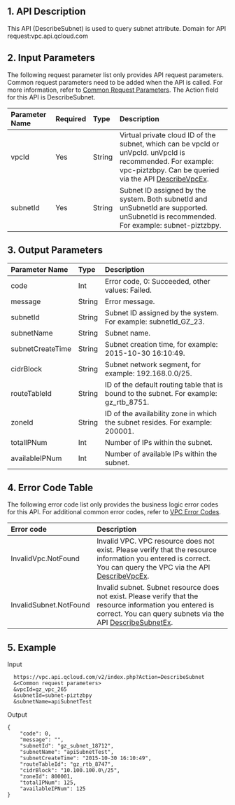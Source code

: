 ## 1. API Description

This API (DescribeSubnet) is used to query subnet attribute.
Domain for API request:vpc.api.qcloud.com

## 2. Input Parameters

The following request parameter list only provides API request parameters. Common request parameters need to be added when the API is called. For more information, refer to [Common Request Parameters](https://intl.cloud.tencent.com/doc/api/372/4153). The Action field for this API is DescribeSubnet.

| Parameter Name | Required | Type   | Description                                                  |
| :------------- | :------- | :----- | :----------------------------------------------------------- |
| vpcId          | Yes      | String | Virtual private cloud ID of the subnet, which can be vpcId or unVpcId. unVpcId is recommended. For example: vpc-piztzbpy. Can be queried via the API [DescribeVpcEx](https://intl.cloud.tencent.com/document/api/215/1372). |
| subnetId       | Yes      | String | Subnet ID assigned by the system. Both subnetId and unSubnetId are supported. unSubnetId is recommended. For example: subnet-piztzbpy. |

## 3. Output Parameters

| Parameter Name   | Type   | Description                                                  |
| :--------------- | :----- | :----------------------------------------------------------- |
| code             | Int    | Error code, 0: Succeeded, other values: Failed.              |
| message          | String | Error message.                                               |
| subnetId         | String | Subnet ID assigned by the system. For example: subnetId_GZ_23. |
| subnetName       | String | Subnet name.                                                 |
| subnetCreateTime | String | Subnet creation time, for example: 2015-10-30 16:10:49.      |
| cidrBlock        | String | Subnet network segment, for example: 192.168.0.0/25.         |
| routeTableId     | String | ID of the default routing table that is bound to the subnet. For example: gz_rtb_8751. |
| zoneId           | String | ID of the availability zone in which the subnet resides. For example: 200001. |
| totalIPNum       | Int    | Number of IPs within the subnet.                             |
| availableIPNum   | Int    | Number of available IPs within the subnet.                   |

## 4. Error Code Table

The following error code list only provides the business logic error codes for this API. For additional common error codes, refer to [VPC Error Codes](https://intl.cloud.tencent.com/document/api/215/4924).

| Error code             | Description                                                  |
| :--------------------- | :----------------------------------------------------------- |
| InvalidVpc.NotFound    | Invalid VPC. VPC resource does not exist. Please verify that the resource information you entered is correct. You can query the VPC via the API [DescribeVpcEx](https://intl.cloud.tencent.com/document/api/215/1372). |
| InvalidSubnet.NotFound | Invalid subnet. Subnet resource does not exist. Please verify that the resource information you entered is correct. You can query subnets via the API [DescribeSubnetEx](https://intl.cloud.tencent.com/document/api/215/1371). |

## 5. Example

Input

```
  https://vpc.api.qcloud.com/v2/index.php?Action=DescribeSubnet
  &<Common request parameters>
  &vpcId=gz_vpc_265
  &subnetId=subnet-piztzbpy
  &subnetName=apiSubnetTest
```

Output

```
{
    "code": 0,
    "message": "",
    "subnetId": "gz_subnet_18712",
    "subnetName": "apiSubnetTest",
    "subnetCreateTime": "2015-10-30 16:10:49",
    "routeTableId": "gz_rtb_8747",
    "cidrBlock": "10.100.100.0\/25",
    "zoneId": 800001,
    "totalIPNum": 125,
    "availableIPNum": 125
}
```


